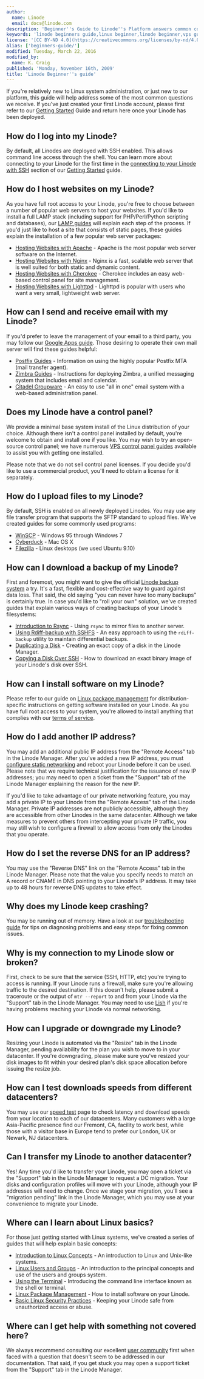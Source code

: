 ```yaml
---
author:
  name: Linode
  email: docs@linode.com
description: 'Beginner''s Guide to Linode''s Platform answers common configuration questions about the Linode cloud.'
keywords: 'linode beginners guide,linux beginner,linode beginner,vps guide'
license: '[CC BY-ND 4.0](https://creativecommons.org/licenses/by-nd/4.0)'
alias: ['beginners-guide/']
modified: Tuesday, March 22, 2016
modified_by:
  name: K. Craig
published: 'Monday, November 16th, 2009'
title: 'Linode Beginner''s guide'
---
```


If you're relatively new to Linux system administration, or just new to our platform, this guide will help address some of the most common questions we receive. If you've just created your first Linode account, please first refer to our [Getting Started](/docs/getting-started/) Guide and return here once your Linode has been deployed.

## How do I log into my Linode?

By default, all Linodes are deployed with SSH enabled. This allows command line access through the shell. You can learn more about connecting to your Linode for the first time in the [connecting to your Linode with SSH](/docs/getting-started/#connecting_to_your_linode_with_ssh) section of our [Getting Started](/docs/getting-started/) guide.

## How do I host websites on my Linode?

As you have full root access to your Linode, you're free to choose between a number of popular web servers to host your websites. If you'd like to install a full LAMP stack (including support for PHP/Perl/Python scripting and databases), our [LAMP guides](/docs/lamp-guides/) will explain each step of the process. If you'd just like to host a site that consists of static pages, these guides explain the installation of a few popular web server packages:

-   [Hosting Websites with Apache](/docs/web-servers/apache/) - Apache is the most popular web server software on the Internet.
-   [Hosting Websites with Nginx](/docs/web-servers/nginx) - Nginx is a fast, scalable web server that is well suited for both static and dynamic content.
-   [Hosting Websites with Cherokee](/docs/web-servers/cherokee/) - Cherokee includes an easy web-based control panel for site management.
-   [Hosting Websites with Lighttpd](/docs/web-servers/lighttpd/) - Lighttpd is popular with users who want a very small, lightweight web server.

## How can I send and receive email with my Linode?

If you'd prefer to leave the management of your email to a third party, you may follow our [Google Apps guide](/docs/email/google-mail/). Those desiring to operate their own mail server will find these guides helpful:

-   [Postfix Guides](/docs/email/postfix/) - Information on using the highly popular Postfix MTA (mail transfer agent).
-   [Zimbra Guides](/docs/email/zimbra/) - Instructions for deploying Zimbra, a unified messaging system that includes email and calendar.
-   [Citadel Groupware](/docs/email/citadel/) - An easy to use "all in one" email system with a web-based administration panel.

## Does my Linode have a control panel?

We provide a minimal base system install of the Linux distribution of your choice. Although there isn't a control panel installed by default, you're welcome to obtain and install one if you like. You may wish to try an open-source control panel; we have numerous [VPS control panel guides](/docs/web-applications/control-panels/) available to assist you with getting one installed.

Please note that we do not sell control panel licenses. If you decide you'd like to use a commercial product, you'll need to obtain a license for it separately.

## How do I upload files to my Linode?

By default, SSH is enabled on all newly deployed Linodes. You may use any file transfer program that supports the SFTP standard to upload files. We've created guides for some commonly used programs:

-   [WinSCP](/docs/networking/file-transfer/transfer-files-winscp) - Windows 95 through Windows 7
-   [Cyberduck](/docs/networking/file-transfer/transfer-files-cyberduck) - Mac OS X
-   [Filezilla](/docs/networking/file-transfer/transfer-files-filezilla-ubuntu-9.10) - Linux desktops (we used Ubuntu 9.10)

## How can I download a backup of my Linode?

First and foremost, you might want to give the official [Linode backup system](http://www.linode.com/backups/) a try. It's a fast, flexible and cost-effective way to guard against data loss. That said, the old saying "you can never have too many backups" is certainly true. In case you'd like to "roll your own" solution, we've created guides that explain various ways of creating backups of your Linode's filesystems:

-   [Introduction to Rsync](/docs/linux-tools/utilities/rsync) - Using `rsync` to mirror files to another server.
-   [Using Rdiff-backup with SSHFS](/docs/linux-tools/rdiff-backup) - An easy approach to using the `rdiff-backup` utility to maintain differential backups.
-   [Duplicating a Disk](/docs/disk-images-config-profiles#sph_duplicating-a-disk-image) - Creating an exact copy of a disk in the Linode Manager.
-   [Copying a Disk Over SSH](/docs/migrate-to-linode/disk-images/copying-a-disk-image-over-ssh) - How to download an exact binary image of your Linode's disk over SSH.

## How can I install software on my Linode?

Please refer to our guide on [Linux package management](/docs/using-linux/package-management) for distribution-specific instructions on getting software installed on your Linode. As you have full root access to your system, you're allowed to install anything that complies with our [terms of service](http://www.linode.com/tos).

## How do I add another IP address?

You may add an additional public IP address from the "Remote Access" tab in the Linode Manager. After you've added a new IP address, you must [configure static networking](/docs/networking/configuring-static-ip-interfaces) and reboot your Linode before it can be used. Please note that we require technical justification for the issuance of new IP addresses; you may need to open a ticket from the "Support" tab of the Linode Manager explaining the reason for the new IP.

If you'd like to take advantage of our private networking feature, you may add a private IP to your Linode from the "Remote Access" tab of the Linode Manager. Private IP addresses are not publicly accessible, although they are accessible from other Linodes in the same datacenter. Although we take measures to prevent others from intercepting your private IP traffic, you may still wish to configure a firewall to allow access from only the Linodes that you operate.

## How do I set the reverse DNS for an IP address?

You may use the "Reverse DNS" link on the "Remote Access" tab in the Linode Manager. Please note that the value you specify needs to match an A record or CNAME in DNS pointing to your Linode's IP address. It may take up to 48 hours for reverse DNS updates to take effect.

## Why does my Linode keep crashing?

You may be running out of memory. Have a look at our [troubleshooting guide](/docs/troubleshooting/) for tips on diagnosing problems and easy steps for fixing common issues.

## Why is my connection to my Linode slow or broken?

First, check to be sure that the service (SSH, HTTP, etc) you're trying to access is running. If your Linode runs a firewall, make sure you're allowing traffic to the desired destination. If this doesn't help, please submit a traceroute or the output of `mtr --report` to and from your Linode via the "Support" tab in the Linode Manager. You may need to use [Lish](/docs/troubleshooting/using-lish-the-linode-shell) if you're having problems reaching your Linode via normal networking.

## How can I upgrade or downgrade my Linode?

Resizing your Linode is automated via the "Resize" tab in the Linode Manager, pending availability for the plan you wish to move to in your datacenter. If you're downgrading, please make sure you've resized your disk images to fit within your desired plan's disk space allocation before issuing the resize job.

## How can I test downloads speeds from different datacenters?

You may use our [speed test](http://www.linode.com/speedtest/) page to check latency and download speeds from your location to each of our datacenters. Many customers with a large Asia-Pacific presence find our Fremont, CA, facility to work best, while those with a visitor base in Europe tend to prefer our London, UK or Newark, NJ datacenters.

## Can I transfer my Linode to another datacenter?

Yes! Any time you'd like to transfer your Linode, you may open a ticket via the "Support" tab in the Linode Manager to request a DC migration. Your disks and configuration profiles will move with your Linode, although your IP addresses will need to change. Once we stage your migration, you'll see a "migration pending" link in the Linode Manager, which you may use at your convenience to migrate your Linode.

## Where can I learn about Linux basics?

For those just getting started with Linux systems, we've created a series of guides that will help explain basic concepts:

-   [Introduction to Linux Concepts](/docs/using-linux/linux-concepts) - An introduction to Linux and Unix-like systems.
-   [Linux Users and Groups](/docs/tools-reference/linux-users-and-groups) - An introduction to the principal concepts and use of the users and groups system.
-   [Using the Terminal](/docs/using-linux/using-the-terminal) - Introducing the command line interface known as the shell or terminal.
-   [Linux Package Management](/docs/using-linux/package-management) - How to install software on your Linode.
-   [Basic Linux Security Practices](/docs/security/basics) - Keeping your Linode safe from unauthorized access or abuse.

## Where can I get help with something not covered here?

We always recommend consulting our excellent [user community](https://forum.linode.com) first when faced with a question that doesn't seem to be addressed in our documentation. That said, if you get stuck you may open a support ticket from the "Support" tab in the Linode Manager.
